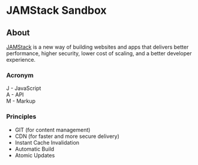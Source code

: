 # JAMStack Sandbox

## About

[JAMStack](https://jamstack.org//) is a new way of building websites and apps that delivers better performance, higher security, lower cost of scaling, and a better developer experience.

### Acronym

J - JavaScript  
A - API  
M - Markup  

### Principles

* GIT (for content management)
* CDN (for faster and more secure delivery)
* Instant Cache Invalidation
* Automatic Build
* Atomic Updates
